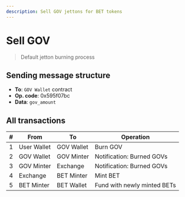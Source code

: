 ```yaml
---
description: Sell GOV jettons for BET tokens
---
```


# Sell GOV

> Default jetton burning process

## Sending message structure

* **To**: `GOV Wallet` contract
* **Op. code**: 0x595f07bc
* **Data**: `gov_amount`

## All transactions

| # | From        | To         | Operation                   |
|---|-------------|------------|-----------------------------|
| 1 | User Wallet | GOV Wallet | Burn GOV                    |
| 2 | GOV Wallet  | GOV Minter | Notification: Burned GOVs   |
| 3 | GOV Minter  | Exchange   | Notification: Burned GOVs   |
| 4 | Exchange    | BET Minter | Mint BET                    |
| 5 | BET Minter  | BET Wallet | Fund with newly minted BETs |
